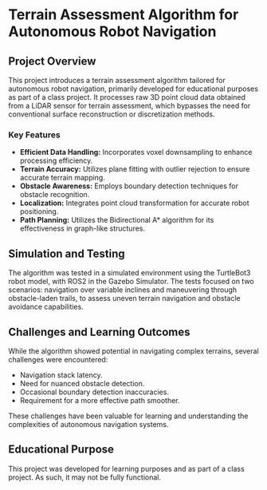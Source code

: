 # Terrain Assessment Algorithm for Autonomous Robot Navigation

## Project Overview

This project introduces a terrain assessment algorithm tailored for autonomous robot navigation, primarily developed for educational purposes as part of a class project. It processes raw 3D point cloud data obtained from a LiDAR sensor for terrain assessment, which bypasses the need for conventional surface reconstruction or discretization methods.

### Key Features
- **Efficient Data Handling:** Incorporates voxel downsampling to enhance processing efficiency.
- **Terrain Accuracy:** Utilizes plane fitting with outlier rejection to ensure accurate terrain mapping.
- **Obstacle Awareness:** Employs boundary detection techniques for obstacle recognition.
- **Localization:** Integrates point cloud transformation for accurate robot positioning.
- **Path Planning:** Utilizes the Bidirectional A* algorithm for its effectiveness in graph-like structures.

## Simulation and Testing
The algorithm was tested in a simulated environment using the TurtleBot3 robot model, with ROS2 in the Gazebo Simulator. The tests focused on two scenarios: navigation over variable inclines and maneuvering through obstacle-laden trails, to assess uneven terrain navigation and obstacle avoidance capabilities.

## Challenges and Learning Outcomes
While the algorithm showed potential in navigating complex terrains, several challenges were encountered:
- Navigation stack latency.
- Need for nuanced obstacle detection.
- Occasional boundary detection inaccuracies.
- Requirement for a more effective path smoother.

These challenges have been valuable for learning and understanding the complexities of autonomous navigation systems.

## Educational Purpose
This project was developed for learning purposes and as part of a class project. As such, it may not be fully functional.
